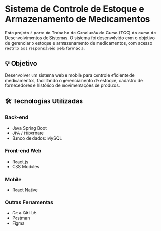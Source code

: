 # Sistema de Controle de Estoque e Armazenamento de Medicamentos

Este projeto é parte do Trabalho de Conclusão de Curso (TCC) do curso de Desenvolvimentos de Sistemas. O sistema foi desenvolvido com o objetivo de gerenciar o estoque e armazenamento de medicamentos, com acesso restrito aos responsáveis pela farmácia.

## 💡 Objetivo

Desenvolver um sistema web e mobile para controle eficiente de medicamentos, facilitando o gerenciamento de estoque, cadastro de fornecedores e histórico de movimentações de produtos.

## 🛠️ Tecnologias Utilizadas

### Back-end
- Java Spring Boot
- JPA / Hibernate
- Banco de dados: MySQL

### Front-end Web
- React.js
- CSS Modules

### Mobile
- React Native 

### Outras Ferramentas
- Git e GitHub
- Postman
- Figma 
